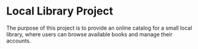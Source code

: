 # Local Library Project

The purpose of this project is to provide an online catalog for a small local library, where users can browse available books and manage their accounts.